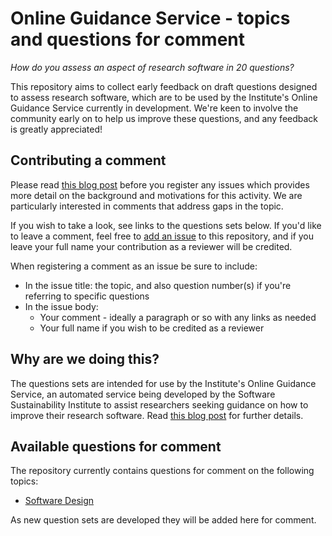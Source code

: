 # Online Guidance Service - topics and questions for comment

*How do you assess an aspect of research software in 20 questions?*

This repository aims to collect early feedback on draft questions designed to assess research software, which are to be used by the Institute's Online Guidance Service currently in development. We're keen to involve the community early on to help us improve these questions, and any feedback is greatly appreciated!

## Contributing a comment

Please read [this blog post](https://software.ac.uk/blog/2020-01-20-software-design-just-20-questions) before you register any issues which provides more detail on the background and motivations for this activity. We are particularly interested in comments that address gaps in the topic.

If you wish to take a look, see links to the questions sets below. If you'd like to leave a comment, feel free to [add an issue](https://github.com/softwaresaved/ogs-topics/issues) to this repository, and if you leave your full name your contribution as a reviewer will be credited.

When registering a comment as an issue be sure to include:

 - In the issue title: the topic, and also question number(s) if you're referring to specific questions
 - In the issue body:
     - Your comment - ideally a paragraph or so with any links as needed
     - Your full name if you wish to be credited as a reviewer

## Why are we doing this?

The questions sets are intended for use by the Institute's Online Guidance Service, an automated service being developed by the Software Sustainability Institute to assist researchers seeking guidance on how to improve their research software. Read [this blog post](https://software.ac.uk/blog/2020-01-20-software-design-just-20-questions) for further details.

## Available questions for comment

The repository currently contains questions for comment on the following topics:

 - [Software Design](topics/software_design.md)

As new question sets are developed they will be added here for comment.
